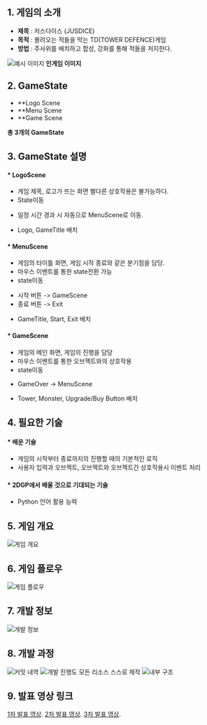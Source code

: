 
## 1. 게임의 소개
* **제목** : 저스다이스 (JUSDICE)
* **목적** : 몰려오는 적들을 막는 TD(TOWER DEFENCE)게임
* **방법** : 주사위를 배치하고 합성, 강화를 통해 적들을 저지한다.

![예시 이미지](https://github.com/meenki/20202DGP/blob/master/%EA%B8%B0%EB%A7%90%20%ED%94%84%EB%A1%9C%EC%A0%9D%ED%8A%B8/README/sample_image.png?raw=true)
**인게임 이미지**

## 2. GameState
* **Logo Scene
* **Menu Scene
* **Game Scene

**총 3개의 GameState**

## 3. GameState 설명
#### * LogoScene
- 게임 제목, 로고가 뜨는 화면 별다른 상호작용은 불가능하다.
- State이동
+ 일정 시간 경과 시 자동으로 MenuScene로 이동.
- Logo, GameTitle 배치

#### * MenuScene
- 게임의 타이틀 화면, 게임 시작 종료와 같은 분기점을 담당.
- 마우스 이벤트를 통한 state전환 가능
- state이동
+ 시작 버튼 -> GameScene
+ 종료 버튼 -> Exit
- GameTitle, Start, Exit 배치

#### * GameScene
- 게임의 메인 화면, 게임의 진행을 담당
- 마우스 이벤트를 통한 오브젝트와의 상호작용
- state이동
+ GameOver -> MenuScene
- Tower, Monster, Upgrade/Buy Button 배치

## 4. 필요한 기술

#### * 배운 기술
- 게임의 시작부터 종료까지의 진행할 때의 기본적인 로직
- 사용자 입력과 오브젝트, 오브젝트와 오브젝트간 상호작용시 이벤트 처리

#### * 2DGP에서 배울 것으로 기대되는 기술
- Python 언어 활용 능력

## 5. 게임 개요

![게임 개요](https://github.com/meenki/20202DGP/blob/master/%EA%B8%B0%EB%A7%90%20%ED%94%84%EB%A1%9C%EC%A0%9D%ED%8A%B8/README/%EC%8A%AC%EB%9D%BC%EC%9D%B4%EB%93%9C2.PNG?raw=true)

## 6. 게임 플로우

![게임 플로우](https://github.com/meenki/20202DGP/blob/master/%EA%B8%B0%EB%A7%90%20%ED%94%84%EB%A1%9C%EC%A0%9D%ED%8A%B8/README/%EC%8A%AC%EB%9D%BC%EC%9D%B4%EB%93%9C3.PNG?raw=true)

## 7. 개발 정보

![개발 정보](https://github.com/meenki/20202DGP/blob/master/%EA%B8%B0%EB%A7%90%20%ED%94%84%EB%A1%9C%EC%A0%9D%ED%8A%B8/README/%EC%8A%AC%EB%9D%BC%EC%9D%B4%EB%93%9C4.PNG?raw=true)

## 8. 개발 과정

![커밋 내역](https://github.com/meenki/20202DGP/blob/master/%EA%B8%B0%EB%A7%90%20%ED%94%84%EB%A1%9C%EC%A0%9D%ED%8A%B8/README/%EC%8A%AC%EB%9D%BC%EC%9D%B4%EB%93%9C5.png?raw=true)
![개발 진행도](https://github.com/meenki/20202DGP/blob/master/%EA%B8%B0%EB%A7%90%20%ED%94%84%EB%A1%9C%EC%A0%9D%ED%8A%B8/README/%EC%8A%AC%EB%9D%BC%EC%9D%B4%EB%93%9C6.png?raw=true)
모든 리소스 스스로 제작
![내부 구조](https://github.com/meenki/20202DGP/blob/master/%EA%B8%B0%EB%A7%90%20%ED%94%84%EB%A1%9C%EC%A0%9D%ED%8A%B8/README/%EC%8A%AC%EB%9D%BC%EC%9D%B4%EB%93%9C7.png?raw=true)

## 9. 발표 영상 링크
[1차 발표 영상](https://youtu.be/mfgA6ZmKQ3o).
[2차 발표 영상](https://youtu.be/LtfQiaiwZL4).
[3차 발표 영상](https://youtu.be/B5aXXVR7ha4).
